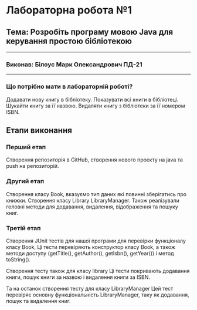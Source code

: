 # Лабораторна робота №1
## Тема: Розробіть програму мовою Java для керування простою бібліотекою
____________

### Виконав: Білоус Марк Олександрович ПД-21

____________


### Що потрібно мати в лабораторній роботі?

Додавати нову книгу в бібліотеку.
Показувати всі книги в бібліотеці.
Шукайти книгу за її назвою.
Видаляти книгу з бібліотеки за її номером ISBN.


## Етапи виконання

### Перший етап

Створення репозиторія в GitHub, створення нового 
проєкту на java та push на репозиторій.

### Другий етап

Створення класу Book, вказуємо тип даних які повинні зберігатись про книжки.
Створення класу Library LibraryManager. 
Також реалізували головні методи для додавання, видалення, відображення та пошуку книг.

### Третій етап

Створення JUnit тестів для нашої програми для перевірки функціоналу класу Book,
Ці тести перевіряють конструктор класу Book, а також методи доступу 
(getTitle(), getAuthor(), getIsbn(), getYear()) і метод toString(). 

Створення тесту також для класу library
Ці тести покривають додавання книги, пошук книги за назвою і видалення книги за ISBN. 

Та на останок створення тесту для класу LibraryManager
Цей тест перевіряє основну функціональність LibraryManager, таку як додавання, пошук та видалення книг.

